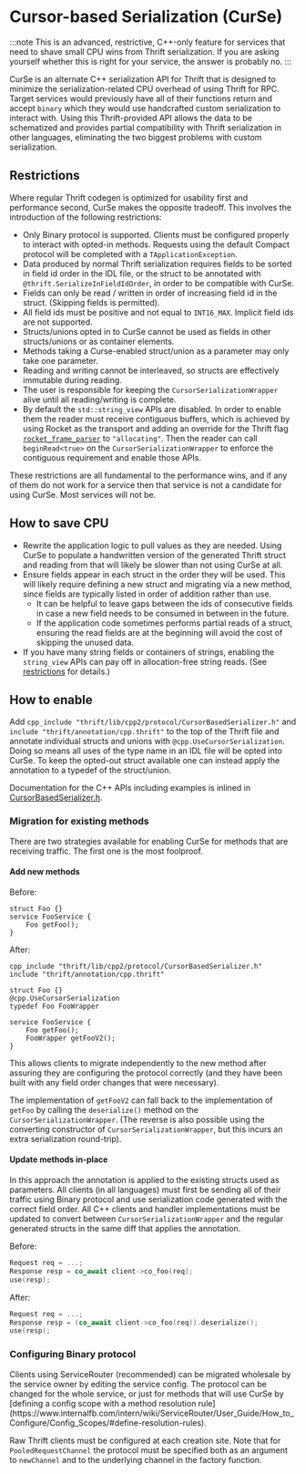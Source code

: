 # Cursor-based Serialization (CurSe)

:::note
This is an advanced, restrictive, C++-only feature for services that need to shave small CPU wins from Thrift serialization. If you are asking yourself whether this is right for your service, the answer is probably no.
:::

CurSe is an alternate C++ serialization API for Thrift that is designed to minimize the serialization-related CPU overhead of using Thrift for RPC. Target services would previously have all of their functions return and accept `binary` which they would use handcrafted custom serialization to interact with. Using this Thrift-provided API allows the data to be schematized and provides partial compatibility with Thrift serialization in other languages, eliminating the two biggest problems with custom serialization.

## Restrictions

Where regular Thrift codegen is optimized for usability first and performance second, CurSe makes the opposite tradeoff. This involves the introduction of the following restrictions:

- Only Binary protocol is supported. Clients must be configured properly to interact with opted-in methods. Requests using the default Compact protocol will be completed with a `TApplicationException`.
- Data produced by normal Thrift serialization requires fields to be sorted in field id order in the IDL file, or the struct to be annotated with `@thrift.SerializeInFieldIdOrder`, in order to be compatible with CurSe.
- Fields can only be read / written in order of increasing field id in the struct. (Skipping fields is permitted).
- All field ids must be positive and not equal to `INT16_MAX`. Implicit field ids are not supported.
- Structs/unions opted in to CurSe cannot be used as fields in other structs/unions or as container elements.
- Methods taking a Curse-enabled struct/union as a parameter may only take one parameter.
- Reading and writing cannot be interleaved, so structs are effectively immutable during reading.
- The user is responsible for keeping the `CursorSerializationWrapper` alive until all reading/writing is complete.
- By default the `std::string_view` APIs are disabled. In order to enable them the reader must receive contiguous buffers, which is achieved by using Rocket as the transport and adding an override for the Thrift flag [`rocket_frame_parser`](https://github.com/facebook/fbthrift/blob/v2024.08.12.00/thrift/lib/cpp2/transport/rocket/framing/Parser.cpp#L19-L28) to `"allocating"`. Then the reader can call `beginRead<true>` on the `CursorSerializationWrapper` to enforce the contiguous requirement and enable those APIs.


These restrictions are all fundamental to the performance wins, and if any of them do not work for a service then that service is not a candidate for using CurSe. Most services will not be.

## How to save CPU
- Rewrite the application logic to pull values as they are needed. Using CurSe to populate a handwritten version of the generated Thrift struct and reading from that will likely be slower than not using CurSe at all.
- Ensure fields appear in each struct in the order they will be used. This will likely require defining a new struct and migrating via a new method, since fields are typically listed in order of addition rather than use.
  - It can be helpful to leave gaps between the ids of consecutive fields in case a new field needs to be consumed in between in the future.
  - If the application code sometimes performs partial reads of a struct, ensuring the read fields are at the beginning will avoid the cost of skipping the unused data.
- If you have many string fields or containers of strings, enabling the `string_view` APIs can pay off in allocation-free string reads. (See [restrictions](#restrictions) for details.)

## How to enable

Add `cpp_include "thrift/lib/cpp2/protocol/CursorBasedSerializer.h"` and `include "thrift/annotation/cpp.thrift"` to the top of the Thrift file and annotate individual structs and unions with `@cpp.UseCursorSerialization`. Doing so means all uses of the type name in an IDL file will be opted into CurSe. To keep the opted-out struct available one can instead apply the annotation to a typedef of the struct/union.

Documentation for the C++ APIs including examples is inlined in [CursorBasedSerializer.h](https://github.com/facebook/fbthrift/blob/main/thrift/lib/cpp2/protocol/CursorBasedSerializer.h).

### Migration for existing methods

There are two strategies available for enabling CurSe for methods that are receiving traffic. The first one is the most foolproof.

#### Add new methods

Before:
```thrift
struct Foo {}
service FooService {
    Foo getFoo();
}
```

After:
```thrift
cpp_include "thrift/lib/cpp2/protocol/CursorBasedSerializer.h"
include "thrift/annotation/cpp.thrift"

struct Foo {}
@cpp.UseCursorSerialization
typedef Foo FooWrapper

service FooService {
    Foo getFoo();
    FooWrapper getFooV2();
}
```

This allows clients to migrate independently to the new method after assuring they are configuring the protocol correctly (and they have been built with any field order changes that were necessary).

The implementation of `getFooV2` can fall back to the implementation of `getFoo` by calling the `deserialize()` method on the `CursorSerializationWrapper`. (The reverse is also possible using the converting constructor of `CursorSerializationWrapper`, but this incurs an extra serialization round-trip).

#### Update methods in-place

In this approach the annotation is applied to the existing structs used as parameters. All clients (in all languages) must first be sending all of their traffic using Binary protocol and use serialization code generated with the correct field order. All C++ clients and handler implementations must be updated to convert between `CursorSerializationWrapper` and the regular generated structs in the same diff that applies the annotation.

Before:
```cpp
Request req = ...;
Response resp = co_await client->co_foo(req);
use(resp);
```

After:
```cpp
Request req = ...;
Response resp = (co_await client->co_foo(req)).deserialize();
use(resp);
```

### Configuring Binary protocol

<FbInternalOnly>
Clients using ServiceRouter (recommended) can be migrated wholesale by the service owner by editing the service config. The protocol can be changed for the whole service, or just for methods that will use CurSe by [defining a config scope with a method resolution rule](https://www.internalfb.com/intern/wiki/ServiceRouter/User_Guide/How_to_Configure/Config_Scopes/#define-resolution-rules).
</FbInternalOnly>

Raw Thrift clients must be configured at each creation site. Note that for `PooledRequestChannel` the protocol must be specified both as an argument to `newChannel` and to the underlying channel in the factory function.
